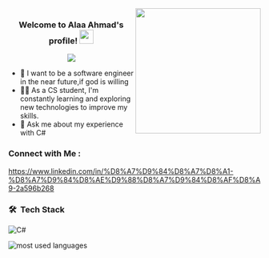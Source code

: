 
<img width="250" align="right" src="https://c.tenor.com/_DOBjnGspYAAAAAM/code-coding.gif">

<h3 align="center">
  Welcome to Alaa Ahmad's profile!
  <img src="https://media.giphy.com/media/hvRJCLFzcasrR4ia7z/giphy.gif" width="28">
</h3>

<!-- Typing SVG by DenverCoder1 - https://github.com/DenverCoder1/readme-typing-svg -->
<p align="center">
  <a href="https://github.com/DenverCoder1/readme-typing-svg"><img src="https://readme-typing-svg.herokuapp.com/?lines=Software-Engineering%20Manager;Always%20learning%20new%20things&font=Fira%20Code&center=true&width=440&height=45&color=f75c7e&vCenter=true&size=22"></a>
</p> 

- 🏢 I want to be a software engineer in the  near future,if god is willing
- 👨‍💻 As a CS student, I'm constantly learning and exploring new technologies to improve my skills.
- 💬 Ask me about my experience with C#


### Connect with Me :

https://www.linkedin.com/in/%D8%A7%D9%84%D8%A7%D8%A1-%D8%A7%D9%84%D8%AE%D9%88%D8%A7%D9%84%D8%AF%D8%A9-2a596b268


### 🛠 &nbsp;Tech Stack


![C#](https://img.shields.io/badge/-C#-05122A?style=flat&logo=C#)&nbsp;



<img align="left" src="https://github-readme-stats.vercel.app/api/top-langs?username=yousefdergham&show_icons=true&locale=en&layout=compact&theme=radical" alt="most used languages" />










































